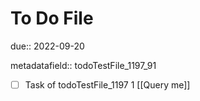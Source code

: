 # To Do File

due:: 2022-09-20

metadatafield:: todoTestFile_1197_91

- [ ] Task of todoTestFile_1197 1 [[Query me]]
